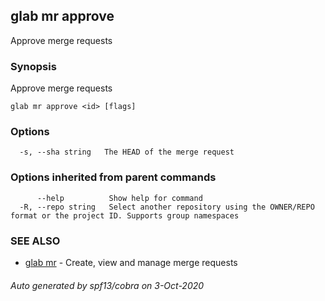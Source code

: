 ## glab mr approve

Approve merge requests

### Synopsis

Approve merge requests

```
glab mr approve <id> [flags]
```

### Options

```
  -s, --sha string   The HEAD of the merge request
```

### Options inherited from parent commands

```
      --help          Show help for command
  -R, --repo string   Select another repository using the OWNER/REPO format or the project ID. Supports group namespaces
```

### SEE ALSO

* [glab mr](glab_mr.md)	 - Create, view and manage merge requests

###### Auto generated by spf13/cobra on 3-Oct-2020
